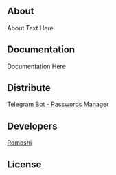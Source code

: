 ## About

About Text Here

## Documentation

Documentation Here

## Distribute

[Telegram Bot - Passwords Manager](t.me/pass_manager_tlgbot)


## Developers

[Romoshi](https://github.com/Romoshi)

## License
